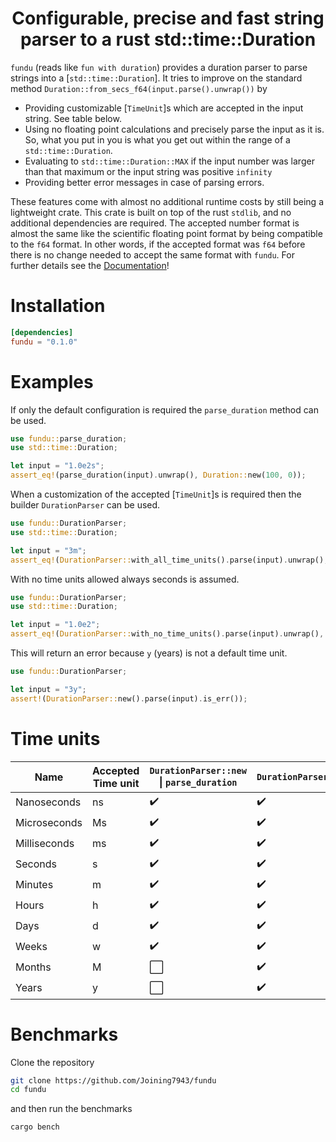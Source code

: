 <!--
 Copyright (c) 2023 Joining <joining@posteo.de>
 
 This software is released under the MIT License.
 https://opensource.org/licenses/MIT
-->

<h1 align="center">Configurable, precise and fast string parser to a rust std::time::Duration</h1>

`fundu` (reads like `fun with duration`) provides a duration parser to parse strings into a [`std::time::Duration`]. It tries to improve on the standard method `Duration::from_secs_f64(input.parse().unwrap())` by

* Providing customizable [`TimeUnit`]s which are accepted in the input string. See table below.
* Using no floating point calculations and precisely parse the input as it is. So, what you put
in you is what you get out within the range of a `std::time::Duration`.
* Evaluating to `std::time::Duration::MAX` if the input number was larger than that maximum or
the input string was positive `infinity`
* Providing better error messages in case of parsing errors.

These features come with almost no additional runtime costs by still being a lightweight crate.
This crate is built on top of the rust `stdlib`, and no additional dependencies are required. The
accepted number format is almost the same like the scientific floating point format by being compatible to the `f64` format. In other words, if the accepted format was `f64` before there is no change needed to accept the same format with `fundu`. For further details
see the [Documentation](https://docs.rs/fundu)!

# Installation

```toml
[dependencies]
fundu = "0.1.0"
```

# Examples

If only the default configuration is required the `parse_duration` method can be used.

```rust
use fundu::parse_duration;
use std::time::Duration;

let input = "1.0e2s";
assert_eq!(parse_duration(input).unwrap(), Duration::new(100, 0));
```

When a customization of the accepted [`TimeUnit`]s is required then the builder
`DurationParser` can be used.

```rust
use fundu::DurationParser;
use std::time::Duration;

let input = "3m";
assert_eq!(DurationParser::with_all_time_units().parse(input).unwrap(), Duration::new(180, 0));
```

With no time units allowed always seconds is assumed.

```rust
use fundu::DurationParser;
use std::time::Duration;

let input = "1.0e2";
assert_eq!(DurationParser::with_no_time_units().parse(input).unwrap(), Duration::new(100, 0));
```

This will return an error because `y` (years) is not a default time unit.

```rust
use fundu::DurationParser;

let input = "3y";
assert!(DurationParser::new().parse(input).is_err());
```

# Time units

Name | Accepted Time unit | `DurationParser::new` \| `parse_duration` | `DurationParser::with_all_time_units` | `DurationParser::with_no_time_units`
--- | --- | --- | --- | ---
Nanoseconds | ns | :heavy_check_mark: | :heavy_check_mark: | :white_large_square:
Microseconds | Ms | :heavy_check_mark: | :heavy_check_mark: | :white_large_square:
Milliseconds | ms | :heavy_check_mark: | :heavy_check_mark: | :white_large_square:
Seconds | s | :heavy_check_mark: | :heavy_check_mark: | :white_large_square:
Minutes | m | :heavy_check_mark: | :heavy_check_mark: | :white_large_square:
Hours | h | :heavy_check_mark: | :heavy_check_mark: | :white_large_square:
Days | d | :heavy_check_mark: | :heavy_check_mark: | :white_large_square:
Weeks | w | :heavy_check_mark: | :heavy_check_mark: | :white_large_square:
Months | M | :white_large_square: | :heavy_check_mark: | :white_large_square:
Years | y | :white_large_square: | :heavy_check_mark: | :white_large_square:

# Benchmarks

Clone the repository

```bash
git clone https://github.com/Joining7943/fundu
cd fundu
```

and then run the benchmarks

```bash
cargo bench
```
